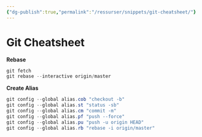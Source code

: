 ```yaml
---
{"dg-publish":true,"permalink":"/ressurser/snippets/git-cheatsheet/"}
---
```

# Git Cheatsheet
**Rebase**
```powershell
git fetch
git rebase --interactive origin/master
```

**Create Alias**
```powershell
git config --global alias.cob "checkout -b"
git config --global alias.st "status -sb"
git config --global alias.cm "commit -m"
git config --global alias.pf "push --force"
git config --global alias.pu "push -u origin HEAD"
git config --global alias.rb "rebase -i origin/master"
```